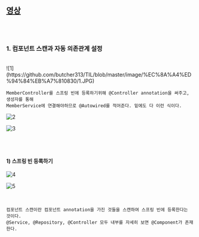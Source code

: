 [영상](https://www.inflearn.com/course/%EC%8A%A4%ED%94%84%EB%A7%81-%EC%9E%85%EB%AC%B8-%EC%8A%A4%ED%94%84%EB%A7%81%EB%B6%80%ED%8A%B8/lecture/49586?tab=curriculum)
---------------------------------------------------------------------

<br>
<br>

### 1. 컴포넌트 스캔과 자동 의존관계 설정

<br>
![1](https://github.com/butcher313/TIL/blob/master/image/%EC%8A%A4%ED%94%84%EB%A7%810830/1.JPG)

    MemberController를 스프링 빈에 등록하기위해 @Controller annotation을 써주고, 생성자를 통해 
    MemberService에 연결해야하므로 @Autowired를 적어준다. 밑에도 다 이런 식이다.

![2](https://github.com/butcher313/TIL/blob/master/image/%EC%8A%A4%ED%94%84%EB%A7%810830/2.JPG)

![3](https://github.com/butcher313/TIL/blob/master/image/%EC%8A%A4%ED%94%84%EB%A7%810830/3.JPG)

<br>
<br>

#### 1) 스프링 빈 등록하기 

![4](https://github.com/butcher313/TIL/blob/master/image/%EC%8A%A4%ED%94%84%EB%A7%810830/4.JPG)

![5](https://github.com/butcher313/TIL/blob/master/image/%EC%8A%A4%ED%94%84%EB%A7%810830/5.JPG)

<br>


    컴포넌트 스캔이란 컴포넌트 annotation을 가진 것들을 스캔하여 스프링 빈에 등록한다는 것이다. 
    @Service, @Repository, @Controller 모두 내부를 자세히 보면 @Component가 존재한다.
